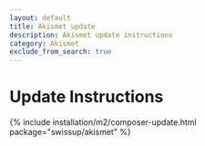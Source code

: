 ```yaml
---
layout: default
title: Akismet update
description: Akismet update instructions
category: Akismet
exclude_from_search: true
---
```


# Update Instructions

{% include installation/m2/composer-update.html package="swissup/akismet" %}
